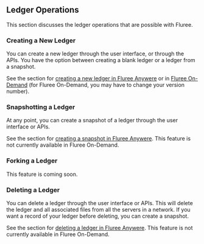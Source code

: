 ## Ledger Operations

This section discusses the ledger operations that are possible with Fluree. 

### Creating a New Ledger
You can create a new ledger through the user interface, or through the APIs. You have the option between creating a blank ledger or a ledger from a snapshot. 

See the section for [creating a new ledger in Fluree Anywere](/api/downloaded-endpoints/downloaded-examples#-new-db) or in [Fluree On-Demand](/api/hosted-endpoints/hosted-examples#-api-action-new-database) (for Fluree On-Demand, you may have to change your version number).

### Snapshotting a Ledger

At any point, you can create a snapshot of a ledger through the user interface or APIs. 

See the section for [creating a snapshot in Fluree Anywere](/api/downloaded-endpoints/downloaded-examples#-snapshot). This feature is not currently available in Fluree On-Demand. 

### Forking a Ledger

This feature is coming soon. 

### Deleting a Ledger

You can delete a ledger through the user interface or APIs. This will delete the ledger and all associated files from all the servers in a network. If you want a record of your ledger before deleting, you can create a snapshot. 

See the section for [deleting a ledger in Fluree Anywere](/api/downloaded-endpoints/downloaded-examples#-delete-db). This feature is not currently available in Fluree On-Demand. 